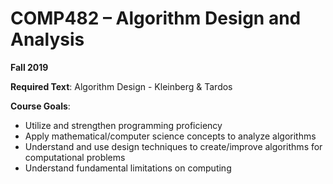 # COMP482 – Algorithm Design and Analysis

**Fall 2019**

**Required Text**: Algorithm Design - Kleinberg & Tardos

**Course Goals**:
- Utilize and strengthen programming proficiency
- Apply mathematical/computer science concepts to analyze algorithms
- Understand and use design techniques to create/improve algorithms for computational problems
- Understand fundamental limitations on computing
